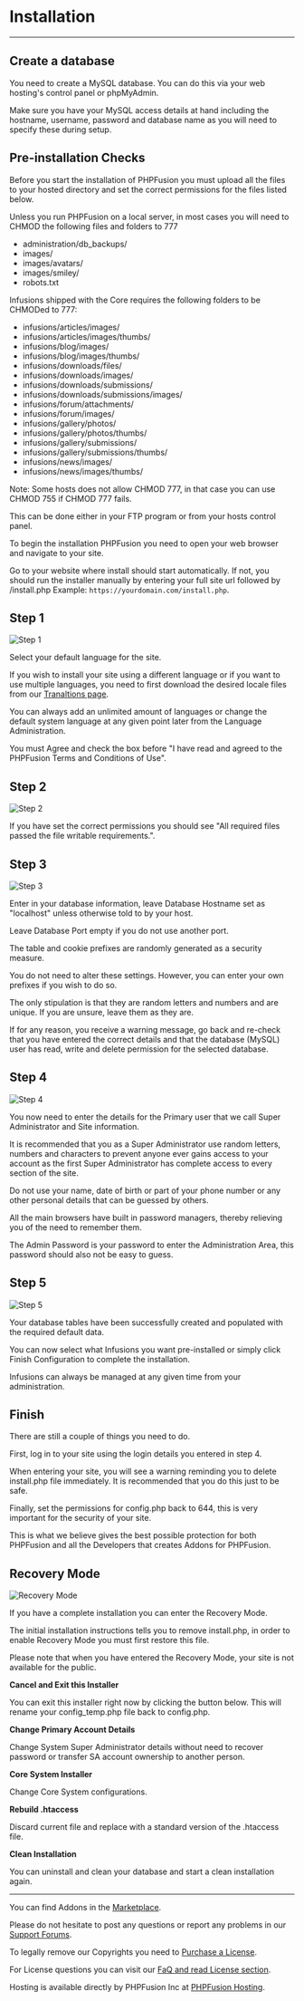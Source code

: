 # Installation

---

## Create a database

You need to create a MySQL database. You can do this via your web hosting's control panel or phpMyAdmin.

Make sure you have your MySQL access details at hand including the hostname, username, password and database name as you will need to specify these during setup.

## Pre-installation Checks

Before you start the installation of PHPFusion you must upload all the files to your hosted directory and set the correct permissions for the files listed below.

Unless you run PHPFusion on a local server, in most cases you will need to CHMOD the following files and folders to 777

 - administration/db_backups/
 - images/
 - images/avatars/
 - images/smiley/
 - robots.txt

Infusions shipped with the Core requires the following folders to be CHMODed to 777:
 - infusions/articles/images/
 - infusions/articles/images/thumbs/
 - infusions/blog/images/
 - infusions/blog/images/thumbs/
 - infusions/downloads/files/
 - infusions/downloads/images/
 - infusions/downloads/submissions/
 - infusions/downloads/submissions/images/
 - infusions/forum/attachments/
 - infusions/forum/images/
 - infusions/gallery/photos/
 - infusions/gallery/photos/thumbs/
 - infusions/gallery/submissions/
 - infusions/gallery/submissions/thumbs/
 - infusions/news/images/
 - infusions/news/images/thumbs/

Note: Some hosts does not allow CHMOD 777, in that case you can use CHMOD 755 if CHMOD 777 fails.

This can be done either in your FTP program or from your hosts control panel.

To begin the installation PHPFusion you need to open your web browser and navigate to your site.

Go to your website where install should start automatically. If not, you should run the installer manually by entering your full site url followed by /install.php Example: `https://yourdomain.com/install.php`.

## Step 1

![Step 1](../assets/installer/step1.png)

Select your default language for the site.

If you wish to install your site using a different language or if you want to use multiple languages, you need to first download the desired locale files from our [Tranaltions page](https://www.php-fusion.co.uk/translations/).

You can always add an unlimited amount of languages or change the default system language at any given point later from the Language Administration.

You must Agree and check the box before "I have read and agreed to the PHPFusion Terms and Conditions of Use".

## Step 2

![Step 2](../assets/installer/step2.png)

If you have set the correct permissions you should see "All required files passed the file writable requirements.".

## Step 3

![Step 3](../assets/installer/step3.png)

Enter in your database information, leave Database Hostname set as "localhost" unless otherwise told to by your host.

Leave Database Port empty if you do not use another port.

The table and cookie prefixes are randomly generated as a security measure.

You do not need to alter these settings. However, you can enter your own prefixes if you wish to do so.

The only stipulation is that they are random letters and numbers and are unique. If you are unsure, leave them as they are.

If for any reason, you receive a warning message, go back and re-check that you have entered the correct details and that the database (MySQL) user has read, write and delete permission for the selected database.

## Step 4

![Step 4](../assets/installer/step4.png)

You now need to enter the details for the Primary user that we call Super Administrator and Site information.

It is recommended that you as a Super Administrator use random letters, numbers and characters to prevent anyone ever gains access to your account as the first Super Administrator has complete access to every section of the site.

Do not use your name, date of birth or part of your phone number or any other personal details that can be guessed by others.

All the main browsers have built in password managers, thereby relieving you of the need to remember them.

The Admin Password is your password to enter the Administration Area, this password should also not be easy to guess.

## Step 5

![Step 5](../assets/installer/step5.png)

Your database tables have been successfully created and populated with the required default data.

You can now select what Infusions you want pre-installed or simply click Finish Configuration to complete the installation.

Infusions can always be managed at any given time from your administration.

## Finish

There are still a couple of things you need to do.

First, log in to your site using the login details you entered in step 4.

When entering your site, you will see a warning reminding you to delete install.php file immediately. It is recommended that you do this just to be safe.

Finally, set the permissions for config.php back to 644, this is very important for the security of your site.

This is what we believe gives the best possible protection for both PHPFusion and all the Developers that creates Addons for PHPFusion.

## Recovery Mode

![Recovery Mode](../assets/installer/recovery-mode.png)

If you have a complete installation you can enter the Recovery Mode.

The initial installation instructions tells you to remove install.php, in order to enable Recovery Mode you must first restore this file.

Please note that when you have entered the Recovery Mode, your site is not available for the public.

**Cancel and Exit this Installer**

You can exit this installer right now by clicking the button below. This will rename your config_temp.php file back to config.php.

**Change Primary Account Details**

Change System Super Administrator details without need to recover password or transfer SA account ownership to another person.

**Core System Installer**

Change Core System configurations.

**Rebuild .htaccess**

Discard current file and replace with a standard version of the .htaccess file.

**Clean Installation**

You can uninstall and clean your database and start a clean installation again.

---

You can find Addons in the [Marketplace](https://www.php-fusion.co.uk/infusions/marketplace/).

Please do not hesitate to post any questions or report any problems in our [Support Forums](https://php-fusion.com/forum).

To legally remove our Copyrights you need to [Purchase a License](https://phpfusion.com/licensing).

For License questions you can visit our [FaQ and read License section](https://phpfusion.com/infusions/faq/faq.php?faq_id=0&cat_id=13).

Hosting is available directly by PHPFusion Inc at [PHPFusion Hosting](https://phpfusion.com/hosting).
